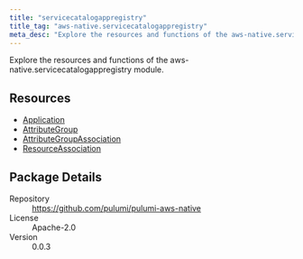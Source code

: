 ```yaml
---
title: "servicecatalogappregistry"
title_tag: "aws-native.servicecatalogappregistry"
meta_desc: "Explore the resources and functions of the aws-native.servicecatalogappregistry module."
---
```


<!-- WARNING: this file was generated by Pulumi Docs Generator. -->
<!-- Do not edit by hand unless you're certain you know what you are doing! -->

Explore the resources and functions of the aws-native.servicecatalogappregistry module.

<h2 id="resources">Resources</h2>
<ul class="api">
    <li><a href="application" title="Application"><span class="symbol resource"></span>Application</a></li>
    <li><a href="attributegroup" title="AttributeGroup"><span class="symbol resource"></span>AttributeGroup</a></li>
    <li><a href="attributegroupassociation" title="AttributeGroupAssociation"><span class="symbol resource"></span>AttributeGroupAssociation</a></li>
    <li><a href="resourceassociation" title="ResourceAssociation"><span class="symbol resource"></span>ResourceAssociation</a></li>
</ul>

<h2 id="package-details">Package Details</h2>
<dl class="package-details">
	<dt>Repository</dt>
	<dd><a href="https://github.com/pulumi/pulumi-aws-native">https://github.com/pulumi/pulumi-aws-native</a></dd>
	<dt>License</dt>
	<dd>Apache-2.0</dd>
	<dt>Version</dt>
	<dd>0.0.3</dd>
</dl>

